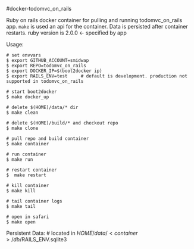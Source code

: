 #docker-todomvc_on_rails

Ruby on rails docker container for pulling and running todomvc_on_rails app. `make` is used an api for the container. Data is persisted after container restarts. ruby version is 2.0.0 <- specified by app

Usage:

	# set envvars
	$ export GITHUB_ACCOUNT=smidwap
	$ export REPO=todomvc_on_rails
	$ export DOCKER_IP=$(boot2docker ip)
	$ export RAILS_ENV=test		# default is development. production not supported in todomvc_on_rails
	
	# start boot2docker
	$ make docker_up

	# delete $(HOME)/data/* dir
	$ make clean
	
	# delete $(HOME)/build/* and checkout repo
	$ make clone
	
	# pull repo and build container
	$ make container
	
	# run container
	$ make run

	# restart container
	$  make restart
	
	# kill container
	$ make kill
	
	# tail container logs
	$ make tail
	
	# open in safari
	$ make open

Persistent Data:
	# located in 
	$HOME/data/<container>/db/$RAILS_ENV.sqlite3